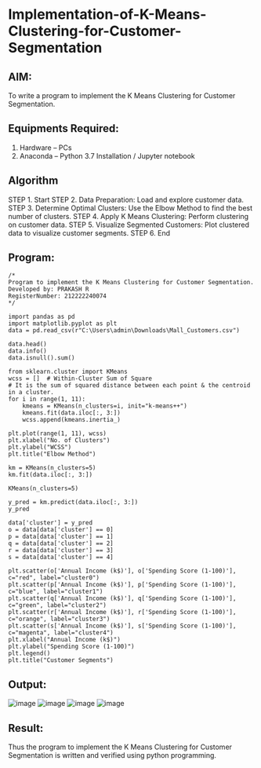 # Implementation-of-K-Means-Clustering-for-Customer-Segmentation

## AIM:
To write a program to implement the K Means Clustering for Customer Segmentation.

## Equipments Required:
1. Hardware – PCs
2. Anaconda – Python 3.7 Installation / Jupyter notebook

## Algorithm
STEP 1. Start
STEP 2. Data Preparation: Load and explore customer data.
STEP 3. Determine Optimal Clusters: Use the Elbow Method to find the best number of clusters.
STEP 4. Apply K Means Clustering: Perform clustering on customer data.
STEP 5. Visualize Segmented Customers: Plot clustered data to visualize customer segments.
STEP 6. End

## Program:
```
/*
Program to implement the K Means Clustering for Customer Segmentation.
Developed by: PRAKASH R
RegisterNumber: 212222240074
*/
```
```
import pandas as pd
import matplotlib.pyplot as plt
data = pd.read_csv(r"C:\Users\admin\Downloads\Mall_Customers.csv")

data.head()
data.info()
data.isnull().sum()

from sklearn.cluster import KMeans
wcss = []  # Within-Cluster Sum of Square
# It is the sum of squared distance between each point & the centroid in a cluster.
for i in range(1, 11):
    kmeans = KMeans(n_clusters=i, init="k-means++")
    kmeans.fit(data.iloc[:, 3:])
    wcss.append(kmeans.inertia_)

plt.plot(range(1, 11), wcss)
plt.xlabel("No. of Clusters")
plt.ylabel("WCSS")
plt.title("Elbow Method")

km = KMeans(n_clusters=5)
km.fit(data.iloc[:, 3:])

KMeans(n_clusters=5)

y_pred = km.predict(data.iloc[:, 3:])
y_pred

data['cluster'] = y_pred
o = data[data['cluster'] == 0]
p = data[data['cluster'] == 1]
q = data[data['cluster'] == 2]
r = data[data['cluster'] == 3]
s = data[data['cluster'] == 4]

plt.scatter(o['Annual Income (k$)'], o['Spending Score (1-100)'], c="red", label="cluster0")
plt.scatter(p['Annual Income (k$)'], p['Spending Score (1-100)'], c="blue", label="cluster1")
plt.scatter(q['Annual Income (k$)'], q['Spending Score (1-100)'], c="green", label="cluster2")
plt.scatter(r['Annual Income (k$)'], r['Spending Score (1-100)'], c="orange", label="cluster3")
plt.scatter(s['Annual Income (k$)'], s['Spending Score (1-100)'], c="magenta", label="cluster4")
plt.xlabel("Annual Income (k$)")
plt.ylabel("Spending Score (1-100)")
plt.legend()
plt.title("Customer Segments")

```

## Output:
![image](https://github.com/user-attachments/assets/7c56fbc0-57f1-4743-a21f-affc49011506)
![image](https://github.com/user-attachments/assets/4ab9c23a-f61b-4884-a07d-b5d36a03ca4f)
![image](https://github.com/user-attachments/assets/f0a2239f-c949-49c9-b38a-6fe1f7c75c2a)
![image](https://github.com/user-attachments/assets/a8786161-62ad-47d8-ba76-4f0d979592e7)




## Result:
Thus the program to implement the K Means Clustering for Customer Segmentation is written and verified using python programming.
